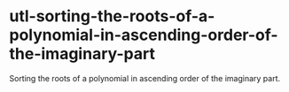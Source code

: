 # utl-sorting-the-roots-of-a-polynomial-in-ascending-order-of-the-imaginary-part
Sorting the roots of a polynomial in ascending order of the imaginary part.
